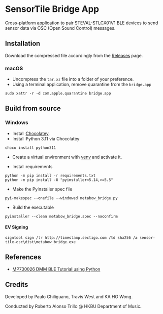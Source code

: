 # SensorTile Bridge App

Cross-platform application to pair STEVAL-STLCX01V1 BLE devices to send sensor data via OSC (Open Sound Control) messages.

## Installation

Download the compressed file accordingly from the [Releases](https://github.com/pauloesteban/sensor-tile-osc/releases) page.

### macOS

- Uncompress the `tar.xz` file into a folder of your preference.
- Using a terminal application, remove quarantine from the `bridge.app`

```
sudo xattr -r -d com.apple.quarantine bridge.app
```

## Build from source

### Windows

- Install [Chocolatey](https://chocolatey.org/install#individual).
- Install Python 3.11 via Chocolatey

```
choco install python311
```

- Create a virtual environment with [venv](https://docs.python.org/3.11/library/venv.html) and activate it.

- Install requirements

```
python -m pip install -r requirements.txt
python -m pip install -U "pyinstaller<5.14,>=5.5"
```

- Make the PyInstaller spec file

```
pyi-makespec --onefile --windowed metabow_bridge.py
```

- Build the executable

```
pyinstaller --clean metabow_bridge.spec --noconfirm
```

#### EV Signing

```
signtool sign /tr http://timestamp.sectigo.com /td sha256 /a sensor-tile-osc\dist\metabow_bridge.exe
```


## References

- [MP730026 DMM BLE Tutorial using Python](https://www.element14.com/community/community/element14-presents/workbenchwednesdays/blog/2020/03/09/connecting-to-mp730026-ble-dmm-with-python-and-bleak)

## Credits

Developed by Paulo Chiliguano, Travis West and KA HO Wong.

Conducted by Roberto Alonso Trillo @ HKBU Department of Music.